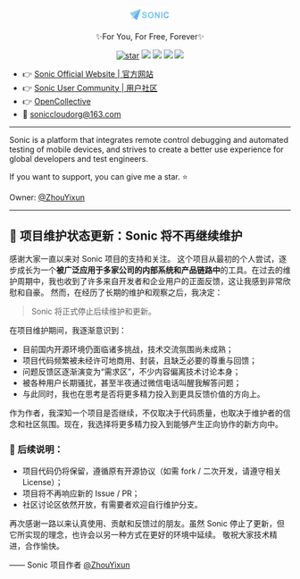 <p align="center">
  <img width="80px" src="https://raw.githubusercontent.com/SonicCloudOrg/sonic-server/main/logo.png">
</p>
<p align="center">
✨For You, For Free, Forever✨
</p>

<p align="center">
<a href='https://gitee.com/sonic-cloud/sonic-server/stargazers'><img src='https://gitee.com/sonic-cloud/sonic-server/badge/star.svg?theme=gvp' alt='star'></img></a>
  <img src="https://img.shields.io/github/followers/SonicCloudOrg?style=social">
  <img src="https://img.shields.io/github/stars/soniccloudorg?style=social">
  <img src="https://img.shields.io/github/downloads/SonicCloudOrg/sonic-agent/total">
  <a href="https://discord.gg/c9ZD6jSyTE" target="_blank"><img src="https://img.shields.io/discord/1182530185749344307?color=%235865F2&logo=discord&logoColor=%23FFFFFF&style=flat-square"></a>
</p>

- 👉 [Sonic Official Website | 官方网站](https://soniccloudorg.github.io)
- 👉 [Sonic User Community | 用户社区](https://discord.gg/c9ZD6jSyTE)
- 👉 [OpenCollective](https://opencollective.com/soniccloudorg)
- 📧 <a href="mailto:soniccloudorg@163.com" target="_blank">soniccloudorg@163.com</a>

---
Sonic is a platform that integrates remote control debugging and automated testing of mobile devices, and strives to create a better use experience for global developers and test engineers.

If you want to support, you can give me a star. ⭐

Owner: [@ZhouYixun](https://github.com/ZhouYixun)

---
## :loudspeaker: 项目维护状态更新：Sonic 将不再继续维护
感谢大家一直以来对 Sonic 项目的支持和关注。
这个项目从最初的个人尝试，逐步成长为一个**被广泛应用于多家公司的内部系统和产品链路中**的工具。在过去的维护周期中，我也收到了许多来自开发者和企业用户的正面反馈，这让我感到非常欣慰和自豪。
然而，在经历了长期的维护和观察之后，我决定：

> Sonic 将正式停止后续维护和更新。

在项目维护期间，我逐渐意识到：

- 目前国内开源环境仍面临诸多挑战，技术交流氛围尚未成熟；
- 项目代码频繁被未经许可地商用、封装，且缺乏必要的尊重与回馈；
- 问题反馈区逐渐演变为“需求区”，不少内容偏离技术讨论本身；
- 被各种用户长期骚扰，甚至半夜通过微信电话叫醒我解答问题；
- 与此同时，我也在思考是否将更多精力投入到更具反馈价值的方向上。

作为作者，我深知一个项目是否继续，不仅取决于代码质量，也取决于维护者的信念和社区氛围。现在，我选择将更多精力投入到能够产生正向协作的新方向中。

### :compass: 后续说明：

- 项目代码仍将保留，遵循原有开源协议（如需 fork / 二次开发，请遵守相关 License）；
- 项目将不再响应新的 Issue / PR；
- 社区讨论区依然开放，有需要者欢迎自行维护分支。

再次感谢一路以来认真使用、贡献和反馈过的朋友。虽然 Sonic 停止了更新，但它所实现的理念，也许会以另一种方式在更好的环境中延续。
敬祝大家技术精进，合作愉快。

—— Sonic 项目作者 [@ZhouYixun](https://github.com/ZhouYixun)

